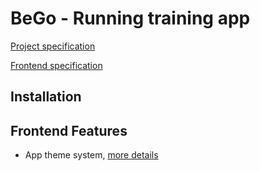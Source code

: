 # BeGo - Running training app

[Project specification](./PROJECT.md)

[Frontend specification](./frontend/README.md)

## Installation

## Frontend Features

- App theme system, [more details](./frontend/features/theme/README.md)
